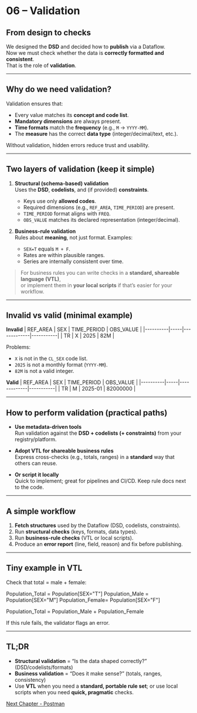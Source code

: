 # 06 – Validation

## From design to checks

We designed the **DSD** and decided how to **publish** via a Dataflow.  
Now we must check whether the data is **correctly formatted and consistent**.  
That is the role of **validation**.

---

## Why do we need validation?

Validation ensures that:
- Every value matches its **concept and code list**.
- **Mandatory dimensions** are always present.
- **Time formats** match the **frequency** (e.g., `M` → `YYYY-MM`).
- The **measure** has the correct **data type** (integer/decimal/text, etc.).

Without validation, hidden errors reduce trust and usability.

---

## Two layers of validation (keep it simple)

1) **Structural (schema-based) validation**  
   Uses the **DSD**, **codelists**, and (if provided) **constraints**.  
   - Keys use only **allowed codes**.  
   - Required dimensions (e.g., `REF_AREA`, `TIME_PERIOD`) are present.  
   - `TIME_PERIOD` format aligns with `FREQ`.  
   - `OBS_VALUE` matches its declared representation (integer/decimal).

2) **Business-rule validation**  
   Rules about **meaning**, not just format. Examples:  
   - `SEX=T` equals `M + F`.  
   - Rates are within plausible ranges.  
   - Series are internally consistent over time.

> For business rules you can write checks in a **standard, shareable language (VTL)**,  
> or implement them in **your local scripts** if that’s easier for your workflow.

---

## Invalid vs valid (minimal example)

**Invalid**
| REF_AREA | SEX | TIME_PERIOD | OBS_VALUE |
|----------|-----|-------------|-----------|
| TR       | X   | 2025        | 82M       |

Problems:
- `X` is not in the `CL_SEX` code list.
- `2025` is not a monthly format (`YYYY-MM`).
- `82M` is not a valid integer.

**Valid**
| REF_AREA | SEX | TIME_PERIOD | OBS_VALUE |
|----------|-----|-------------|-----------|
| TR       | M   | 2025-01     | 82000000  |

---

## How to perform validation (practical paths)

- **Use metadata-driven tools**  
  Run validation against the **DSD + codelists (+ constraints)** from your registry/platform.

- **Adopt VTL for shareable business rules**  
  Express cross-checks (e.g., totals, ranges) in a **standard** way that others can reuse.

- **Or script it locally**  
  Quick to implement; great for pipelines and CI/CD. Keep rule docs next to the code.

---

## A simple workflow

1. **Fetch structures** used by the Dataflow (DSD, codelists, constraints).  
2. Run **structural checks** (keys, formats, data types).  
3. Run **business-rule checks** (VTL or local scripts).  
4. Produce an **error report** (line, field, reason) and fix before publishing.

---

## Tiny example in VTL

Check that total = male + female:

Population_Total = Population[SEX="T"]
Population_Male = Population[SEX="M"]
Population_Female= Population[SEX="F"]

Population_Total = Population_Male + Population_Female

If this rule fails, the validator flags an error.

---

## TL;DR

- **Structural validation** = “Is the data shaped correctly?” (DSD/codelists/formats)  
- **Business validation** = “Does it make sense?” (totals, ranges, consistency)  
- Use **VTL** when you need a **standard, portable rule set**; or use local scripts when you need **quick, pragmatic** checks.

[Next Chapter - Postman](https://github.com/kurtaranexpress/sdmx/blob/main/guides/en/07%20-%20Postman.md)
